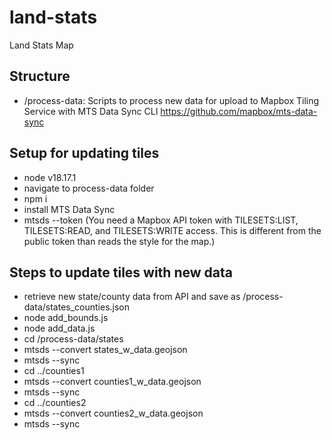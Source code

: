 # land-stats

Land Stats Map

## Structure

- /process-data: Scripts to process new data for upload to Mapbox Tiling Service with MTS Data Sync CLI https://github.com/mapbox/mts-data-sync

## Setup for updating tiles

- node v18.17.1
- navigate to process-data folder
- npm i
- install MTS Data Sync
- mtsds --token (You need a Mapbox API token with TILESETS:LIST, TILESETS:READ, and TILESETS:WRITE access. This is different from the public token than reads the style for the map.)

## Steps to update tiles with new data

- retrieve new state/county data from API and save as /process-data/states_counties.json
- node add_bounds.js
- node add_data.js
- cd /process-data/states
- mtsds --convert states_w_data.geojson
- mtsds --sync
- cd ../counties1
- mtsds --convert counties1_w_data.geojson
- mtsds --sync
- cd ../counties2
- mtsds --convert counties2_w_data.geojson
- mtsds --sync
